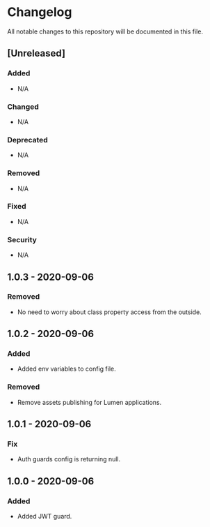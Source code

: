# Changelog

All notable changes to this repository will be documented in this file.

## [Unreleased]

### Added

- N/A

### Changed

- N/A

### Deprecated

- N/A

### Removed

- N/A

### Fixed

- N/A

### Security

- N/A

## 1.0.3 - 2020-09-06

### Removed

- No need to worry about class property access from the outside.

## 1.0.2 - 2020-09-06

### Added

- Added env variables to config file.

### Removed

- Remove assets publishing for Lumen applications.

## 1.0.1 - 2020-09-06

### Fix

- Auth guards config is returning null.

## 1.0.0 - 2020-09-06

### Added

- Added JWT guard.
